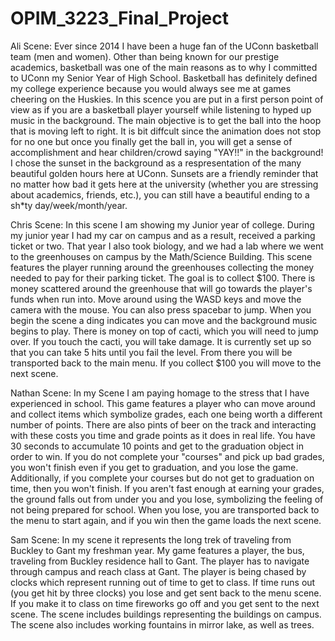 # OPIM_3223_Final_Project

Ali Scene: 
Ever since 2014 I have been a huge fan of the UConn basketball team (men and women). Other than being known for our prestige academics, basketball was one of the main reasons as to why I committed to UConn my Senior Year of High School. Basketball has definitely defined my college experience because you would always see me at games cheering on the Huskies. In this scence you are put in a first person point of view as if you are a basketball player yourself while listening to hyped up music in the background. The main objective is to get the ball into the hoop that is moving left to right. It is bit diffcult since the animation does not stop for no one but once you finally get the ball in, you will get a sense of accomplishment and hear children/crowd saying "YAY!!" in the background! I chose the sunset in the background as a respresentation of the many beautiful golden hours here at UConn. Sunsets are a friendly reminder that no matter how bad it gets here at the university (whether you are stressing about academics, friends, etc.), you can still have a beautiful ending to a sh*ty day/week/month/year. 

Chris Scene:
In this scene I am showing my Junior year of college. During my junior year I had my car on campus and as a result, received a parking ticket or two. That year I also took biology, and we had a lab where we went to the greenhouses on campus by the Math/Science Building. This scene features the player running around the greenhouses collecting the money needed to pay for their parking ticket. The goal is to collect $100. There is money scattered around the greenhouse that will go towards the player's funds when run into. Move around using the WASD keys and move the camera with the mouse. You can also press spacebar to jump. When you begin the scene a ding indicates you can move and the background music begins to play. There is money on top of cacti, which you will need to jump over. If you touch the cacti, you will take damage. It is currently set up so that you can take 5 hits until you fail the level. From there you will be transported back to the main menu. If you collect $100 you will move to the next scene. 


Nathan Scene:
In my Scene I am paying homage to the stress that I have experienced in school. This game features a player who can move around and collect items which symbolize grades, each one being worth a different number of points. There are also pints of beer on the track and interacting with these costs you time and grade points as it does in real life. You have 30 seconds to accumulate 10 points and get to the graduation object in order to win. If you do not complete your "courses" and pick up bad grades, you won't finish even if you get to graduation, and you lose the game. Additionally, if you complete your courses but do not get to graduation on time, then you won't finish. If you aren't fast enough at earning your grades, the ground falls out from under you and you lose, symbolizing the feeling of not being prepared for school. When you lose, you are transported back to the menu to start again, and if you win then the game loads the next scene. 

Sam Scene:
In my scene it represents the long trek of traveling from Buckley to Gant my freshman year. My game features a player, the bus, traveling from Buckley residence hall to Gant. The player has to navigate through campus and reach class at Gant. The player is being chased by clocks which represent running out of time to get to class. If time runs out (you get hit by three clocks) you lose and get sent back to the menu scene. If you make it to class on time fireworks go off and you get sent to the next scene. The scene includes buildings representing the buildings on campus. The scene also includes working fountains in mirror lake, as well as trees. 
